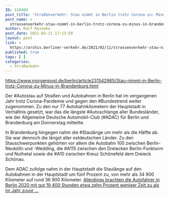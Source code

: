 ```yaml
---
ID: 128469
post_title: 'Straßenverkehr: Stau nimmt in Berlin trotz Corona zu: Minus in Brandenburg, aus Berliner Morgenpost'
post_name: >
  strassenverkehr-stau-nimmt-in-berlin-trotz-corona-zu-minus-in-brandenburg-aus-berliner-morgenpost
author: Ralf Reineke
post_date: 2021-02-11 17:13:50
layout: post
link: >
  https://archiv.berliner-verkehr.de/2021/02/11/strassenverkehr-stau-nimmt-in-berlin-trotz-corona-zu-minus-in-brandenburg-aus-berliner-morgenpost/
published: true
tags: [ ]
categories:
  - Straßenbahn
---
```

https://www.morgenpost.de/berlin/article231542965/Stau-nimmt-in-Berlin-trotz-Corona-zu-Minus-in-Brandenburg.html

Der #Autostau auf Straßen und Autobahnen in Berlin hat im vergangenen Jahr trotz Corona-Pandemie und gegen den #Bundestrend weiter zugenommen. Zu den nur 77 Autobahnkilometern der Hauptstadt in Verhältnis gesetzt, war das die längste #Autoschlange aller Bundesländer, wie der Allgemeine Deutsche Automobil-Club (#ADAC) für Berlin und Brandenburg am Donnerstag mitteilte.

In Brandenburg hingegen nahm die #Staulänge um mehr als die Hälfte ab. Sie war dennoch die längst aller ostdeutschen Länder. Zu den Stauschwerpunkten gehörten vor allem die Autobahn 100 zwischen Berlin-Neukölln und -Wedding, die #A115 zwischen den Dreiecken Berlin-Funkturm und Nuthetal sowie die #A10 zwischen Kreuz Schönefeld dem Dreieck Schönau.

Dem ADAC zufolge nahm in der Hauptstadt die Staulänge auf den Autobahnen in der Hauptstadt um fünf Prozent zu, von mehr als 34 900 Kilometer auf rund 36 900 Kilometer. <a href="https://www.morgenpost.de/berlin/article231542965/Stau-nimmt-in-Berlin-trotz-Corona-zu-Minus-in-Brandenburg.html">Allerdings brachten die Autofahrer in Berlin 2020 mit gut 19 400 Stunden etwa zehn Prozent weniger Zeit zu als im Jahr zuvor ...</a>